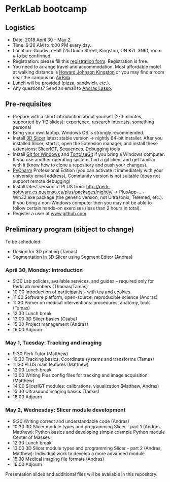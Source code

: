# PerkLab bootcamp

## Logistics

- Date:	2018 April 30 - May 2.
- Time:	9:30 AM to 4:00 PM every day.
- Location:	Goodwin Hall (25 Union Street, Kingston, ON K7L 3N6), room # to be confirmed.
- Registration: please fill this [registration form](https://1drv.ms/xs/s!Arm_AFxB9yqHtIIpmmPeoMhEmeYfjw?wdFormId=%7B69951206%2D0309%2D480F%2D83E7%2D5FDA6E07874D%7D). Registration is free.
- You need to arrange travel and accommodation. Most affordable motel at walking distance is [Howard Johnson Kingston](https://www.reservationdesk.com/hotel/612046f/howard-johnson-inn-kingston-kingston-on) or you may find a room near the campus on [AirBnb](https://www.airbnb.ca/).
-	Lunch will be provided (pizza, sandwich, etc.).
- Any questions? Send an email to [Andras Lasso](mailto:lasso@queensu.ca).

## Pre-requisites
-	Prepare with a short introduction about yourself (2-3 minutes, supported by 1-2 slides): experience, research interests, something personal
-	Bring your own laptop. Windows OS is strongly recommended.
-	Install [3D Slicer](http://download.slicer.org/) latest stable version -> nightly 64-bit installer. After you installed Slicer, start it, open the Extension manager, and install these extensions: SlicerIGT, Sequences, Debugging tools
-	Install [Git for Windows](https://git-scm.com/download/win) and [TortoiseGit](https://tortoisegit.org/) if you bring a Windows computer. If you use another operating system, find a git client and get familiar with it (know how to clone a repository and push your changes).
-	[PyCharm](https://www.jetbrains.com/pycharm/) Professional Edition (you can activate it immediately with your university email address), Community version is not suitable (does not support remote debugging) 
-	Install latest version of PLUS from: http://perk-software.cs.queensu.ca/plus/packages/nightly/ -> PlusApp-...-Win32.exe package (the generic version, not Ultrasonix, Telemed, etc.). If you bring a non-Windows computer then you may not be able to follow certain hands-on exercises (less than 2 hours in total).
-	Register a user at www.github.com

## Preliminary program (sibject to change)

To be scheduled:
- Design for 3D printing (Tamas)
- Segmentation in 3D Slicer using Segment Editor (Andras)

### April 30, Monday: Introduction

- 9:30	Lab policies, available services, and guides – required only for PerkLab members (Thomas/Tamas)
- 10:00	Introduction of participants – with tea and cookies.
- 11:00	Software platform, open-source, reproducible science (Andras)
- 11:30	Primer on medical interventions: procedures, anatomy, tools (Tamas)
- 12:30	Lunch break
- 13:00	3D Slicer basics (Csaba)
- 15:00	Project management (Andras)
- 16:00	Adjourn

### May 1, Tuesday: Tracking and imaging
- 9:30	Perk Tutor (Matthew)
- 10:30	Tracking basics, Coordinate systems and transforms (Tamas)
- 11:30	PLUS main features (Matthew)
- 12:00	Lunch break
- 13:00	Writing Plus config files for tracking and image acquisition (Matthew)
- 14:00	SlicerIGT modules: calibrations, visualization (Matthew, Andras)
- 15:30	Ultrasound imaging basics (Tamas)
- 16:00	Adjourn

### May 2, Wednesday: Slicer module development
- 9:30	Writing correct and understandable code (Andras)
- 10:30	3D Slicer module types and programming Slicer - part 1 (Andras, Matthew): Python basics and developing simple example Python module Center of Masses
- 12:30	Lunch break
- 13:00	3D Slicer module types and programming Slicer - part 2 (Andras, Matthew): Individual work to develop a more advanced module
- 15:30	Medical imaging file formats (Andras)
- 16:00	Adjourn

Presentation slides and additional files will be available in this repository.
